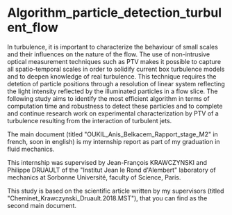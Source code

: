 # Algorithm_particle_detection_turbulent_flow

In turbulence, it is important to characterize the behaviour of small scales and their influences on the nature of the flow. The use of non-intrusive optical measurement techniques such as PTV makes it possible to capture all spatio-temporal scales in order to solidify current box turbulence models and to deepen knowledge of real turbulence. This technique requires the detetion of particle positions through a resolution of linear system reflecting the light intensity reflected by the illuminated particles in a flow slice. The following study aims to identify the most efficient algorithm in terms of computation time and robustness to detect these particles and to complete and continue research work on experimental characterization by PTV of a turbulence resulting from the interaction of turbulent jets.

The main document (titled "OUKIL_Anis_Belkacem_Rapport_stage_M2" in french, soon in english)  is my internship report as part of my graduation in fluid mechanics. 

This internship was supervised by Jean-François KRAWCZYNSKI and Philippe DRUAULT of the "Institut Jean le Rond d'Alembert" laboratory of mechanics at Sorbonne Université, faculty of Science, Paris. 

This study is based on the scientific article written by my supervisors (titled "Cheminet_Krawczynski_Druault.2018.MST"), that you can find as the second main document.
